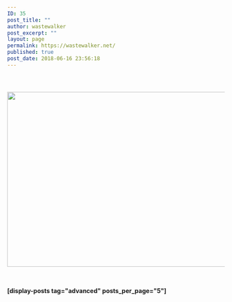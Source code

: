 ```yaml
---
ID: 35
post_title: ""
author: wastewalker
post_excerpt: ""
layout: page
permalink: https://wastewalker.net/
published: true
post_date: 2018-06-16 23:56:18
---
```

&nbsp;
<h3 style="text-align: center;"><img class="aligncenter wp-image-138 size-full" src="https://wastewalker.net/wp-content/uploads/2018/07/FB_IMG_1530744565996.jpg" alt="" width="720" height="405" /></h3>
&nbsp;

<strong>[display-posts tag="advanced" posts_per_page="5"]</strong>
<p style="text-align: center;"></p>